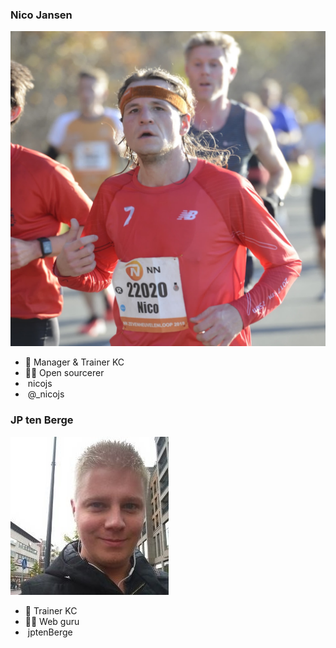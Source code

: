<div class="flex">
<div class="col">

### Nico Jansen

![nico](/img/nico.jpg) <!-- .element class="img-round" style="width: 250px" -->

* 💼 Manager & Trainer KC
* 🧙‍♂️ Open sourcerer
* <i class="bi bi-github" style="color: #1a1d21"></i> &nbsp;nicojs
* <i class="bi bi-twitter" style="color: #1d9bf0"></i> &nbsp;@_nicojs

<!-- .element class="no-list" -->

</div>
<div class="col">

### JP ten Berge

![jp](/img/jp.png) <!-- .element class="img-round" style="width: 250px" -->

* 💼 Trainer KC
* 🐱‍👤 Web guru
* <i class="bi bi-github" style="color: #1a1d21"></i> &nbsp;jptenBerge

<!-- .element class="no-list" -->

</div>
</div>
